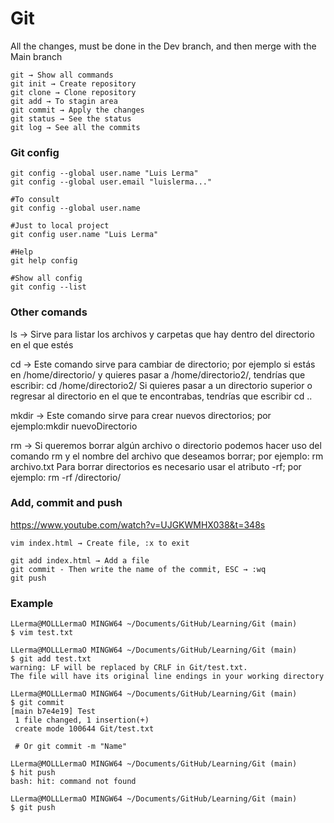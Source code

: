 # Git

All the changes, must be done in the Dev branch, and then merge with the Main branch

```git
git → Show all commands
git init → Create repository
git clone → Clone repository
git add → To stagin area
git commit → Apply the changes
git status → See the status
git log → See all the commits
```

### Git config

```git
git config --global user.name "Luis Lerma"
git config --global user.email "luislerma..."

#To consult
git config --global user.name	

#Just to local project
git config user.name "Luis Lerma"	

#Help
git help config 	

#Show all config
git config --list 
```

### Other comands

ls → Sirve para listar los archivos y carpetas que hay dentro del directorio en el que estés

cd → Este comando sirve para cambiar de directorio; por ejemplo si estás en /home/directorio/ y quieres pasar a /home/directorio2/, tendrías que escribir: cd /home/directorio2/ Si quieres pasar a un directorio superior o regresar al directorio en el que te encontrabas, tendrías que escribir cd ..

mkdir → Este comando sirve para crear nuevos directorios; por ejemplo:mkdir nuevoDirectorio

rm → Si queremos borrar algún archivo o directorio podemos hacer uso del comando rm y el nombre del archivo que deseamos borrar; por ejemplo: rm archivo.txt Para borrar directorios es necesario usar el atributo -rf; por ejemplo: rm -rf /directorio/

### Add, commit and push

https://www.youtube.com/watch?v=UJGKWMHX038&t=348s

```git
vim index.html → Create file, :x to exit

git add index.html → Add a file
git commit - Then write the name of the commit, ESC → :wq 
git push
```

### Example

```git
LLerma@MOLLLermaO MINGW64 ~/Documents/GitHub/Learning/Git (main)
$ vim test.txt

LLerma@MOLLLermaO MINGW64 ~/Documents/GitHub/Learning/Git (main)
$ git add test.txt
warning: LF will be replaced by CRLF in Git/test.txt.
The file will have its original line endings in your working directory

LLerma@MOLLLermaO MINGW64 ~/Documents/GitHub/Learning/Git (main)
$ git commit
[main b7e4e19] Test
 1 file changed, 1 insertion(+)
 create mode 100644 Git/test.txt
 
 # Or git commit -m "Name"

LLerma@MOLLLermaO MINGW64 ~/Documents/GitHub/Learning/Git (main)
$ hit push
bash: hit: command not found

LLerma@MOLLLermaO MINGW64 ~/Documents/GitHub/Learning/Git (main)
$ git push
```

